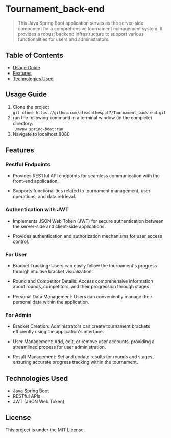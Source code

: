 # Tournament_back-end
> This Java Spring Boot application serves as the server-side component for a comprehensive tournament management system.
> It provides a robust backend infrastructure to support various functionalities for users and administrators. 

## Table of Contents
* [Usage Guide](#usage-guide)
* [Features](#features)
* [Technologies Used](#technologies-used)

## Usage Guide
1. Clone the project <br>```git clone https://github.com/alexonthespot7/Tournament_back-end.git```<br>
2. run the following command in a terminal window (in the complete) directory:<br>
```./mvnw spring-boot:run```<br>
3. Navigate to localhost:8080

## Features
### Restful Endpoints
- Provides RESTful API endpoints for seamless communication with the front-end application.

- Supports functionalities related to tournament management, user operations, and data retrieval.

### Authentication with JWT
- Implements JSON Web Token (JWT) for secure authentication between the server-side and client-side applications.

- Provides authentication and authorization mechanisms for user access control.
  
### For User
- Bracket Tracking: Users can easily follow the tournament's progress through intuitive bracket visualization.
  
- Round and Competitor Details: Access comprehensive information about rounds, competitors, and their progression through stages.

- Personal Data Management: Users can conveniently manage their personal data within the application.

### For Admin

- Bracket Creation: Administrators can create tournament brackets efficiently using the application's interface.

- User Management: Add, edit, or remove user accounts, providing a streamlined process for user administration.

- Result Management: Set and update results for rounds and stages, ensuring accurate progress tracking within the tournament.

## Technologies Used
- Java Spring Boot
- RESTful APIs
- JWT (JSON Web Token)

## License
This project is under the MIT License.

